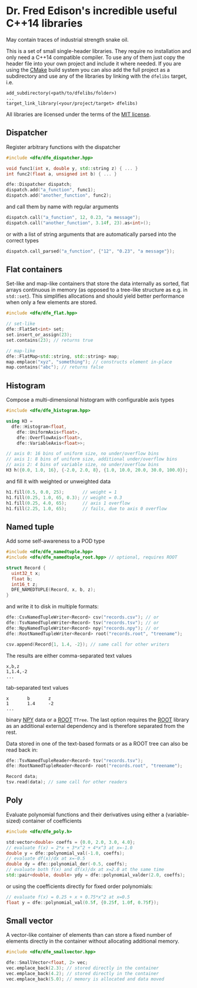 Dr. Fred Edison's incredible useful C++14 libraries
===================================================
May contain traces of industrial strength snake oil.

This is a set of small single-header libraries. They require no installation
and only need a C++14 compatible compiler. To use any of them just copy the
header file into your own project and include it where needed.
If you are using the [CMake][cmake] build system you can also add the full
project as a subdirectory and use any of the libraries by linking with
the `dfelibs` target, i.e.

    add_subdirectory(<path/to/dfelibs/folder>)
    ...
    target_link_library(<your/project/target> dfelibs)

All libraries are licensed under the terms of the [MIT license][mit_license].

Dispatcher
----------

Register arbitrary functions with the dispatcher

```cpp
#include <dfe/dfe_dispatcher.hpp>

void func1(int x, double y, std::string z) { ... }
int func2(float a, unsigned int b) { ... }

dfe::Dispatcher dispatch;
dispatch.add("a_function", func1);
dispatch.add("another_function", func2);
```

and call them by name with regular arguments

```cpp
dispatch.call("a_function", 12, 0.23, "a message");
dispatch.call("another_function", 3.14f, 23).as<int>();
```

or with a list of string arguments that are automatically parsed
into the correct types

```cpp
dispatch.call_parsed("a_function", {"12", "0.23", "a message"});
```

Flat containers
---------------

Set-like and map-like containers that store the data internally as sorted,
flat arrays continuous in memory (as opposed to a tree-like structure as e.g.
in `std::set`). This simplifies allocations and should yield better performance
when only a few elements are stored.

```cpp
#include <dfe/dfe_flat.hpp>

// set-like
dfe::FlatSet<int> set;
set.insert_or_assign(23);
set.contains(23); // returns true

// map-like
dfe::FlatMap<std::string, std::string> map;
map.emplace("xyz", "something"); // constructs element in-place
map.contains("abc"); // returns false
```

Histogram
---------

Compose a multi-dimensional histogram with configurable axis types

```cpp
#include <dfe/dfe_histogram.hpp>

using H3 =
  dfe::Histogram<float,
    dfe::UniformAxis<float>,
    dfe::OverflowAxis<float>,
    dfe::VariableAxis<float>>;

// axis 0: 16 bins of uniform size, no under/overflow bins
// axis 1: 8 bins of uniform size, additional under/overflow bins
// axis 2: 4 bins of variable size, no under/overflow bins
H3 h({0.0, 1.0, 16}, {-2.0, 2.0, 8}, {1.0, 10.0, 20.0, 30.0, 100.0});
```

and fill it with weighted or unweighted data

```cpp
h1.fill(0.5, 0.0, 25);       // weight = 1
h1.fill(0.25, 1.0, 65, 0.3); // weight = 0.3
h1.fill(0.25, 4.0, 65);      // axis 1 overflow
h1.fill(2.25, 1.0, 65);      // fails, due to axis 0 overflow
```

Named tuple
-----------

Add some self-awareness to a POD type

```cpp
#include <dfe/dfe_namedtuple.hpp>
#include <dfe/dfe_namedtuple_root.hpp> // optional, requires ROOT

struct Record {
  uint32_t x;
  float b;
  int16_t z;
  DFE_NAMEDTUPLE(Record, x, b, z);
}
```

and write it to disk in multiple formats:

```cpp
dfe::CsvNamedTupleWriter<Record> csv("records.csv"); // or
dfe::TsvNamedTupleWriter<Record> tsv("records.tsv"); // or
dfe::NpyNamedTupleWriter<Record> npy("records.npy"); // or
dfe::RootNamedTupleWriter<Record> root("records.root", "treename");

csv.append(Record{1, 1.4, -2}); // same call for other writers
```

The results are either comma-separated text values

    x,b,z
    1,1.4,-2
    ...

tab-separated text values

    x       b       z
    1       1.4     -2
    ...

binary [NPY][npy] data or a [ROOT][root] `TTree`. The last option requires the
[ROOT][root] library as an additional external dependency and is therefore
separated from the rest.

Data stored in one of the text-based formats or as a ROOT tree can also be read
back in:

```cpp
dfe::TsvNamedTupleReader<Record> tsv("records.tsv");
dfe::RootNamedTupleReader<Record> root("records.root", "treename");

Record data;
tsv.read(data); // same call for other readers
```

Poly
----

Evaluate polynomial functions and their derivatives using either a
(variable-sized) container of coefficients

```cpp
#include <dfe/dfe_poly.h>

std:vector<double> coeffs = {0.0, 2.0, 3.0, 4.0};
// evaluate f(x) = 2*x + 3*x^2 + 4*x^3 at x=-1.0
double y = dfe::polynomial_val(-1.0, coeffs);
// evaluate df(x)/dx at x=-0.5
double dy = dfe::polynomial_der(-0.5, coeffs);
// evaluate both f(x) and df(x)/dx at x=2.0 at the same time
std::pair<double, double> ydy = dfe::polynomial_valder(2.0, coeffs);
```

or using the coefficients directly for fixed order polynomials:

```cpp
// evaluate f(x) = 0.25 + x + 0.75*x^2 at x=0.5
float y = dfe::polynomial_val(0.5f, {0.25f, 1.0f, 0.75f});
```

Small vector
------------

A vector-like container of elements than can store a fixed number of
elements directly in the container without allocating additional memory.

```cpp
#include <dfe/dfe_smallvector.hpp>

dfe::SmallVector<float, 2> vec;
vec.emplace_back(2.3); // stored directly in the container
vec.emplace_back(4.2); // stored directly in the container
vec.emplace_back(5.0); // memory is allocated and data moved
```


[cmake]: https://www.cmake.org
[mit_license]: https://opensource.org/licenses/MIT
[npy]: https://docs.scipy.org/doc/numpy/neps/npy-format.html
[root]: https://root.cern.ch

